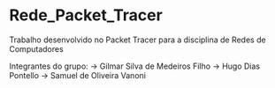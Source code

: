 # Rede_Packet_Tracer
Trabalho desenvolvido no Packet Tracer para a disciplina de Redes de Computadores

Integrantes do grupo:
-> Gilmar Silva de Medeiros Filho
-> Hugo Dias Pontello
-> Samuel de Oliveira Vanoni
